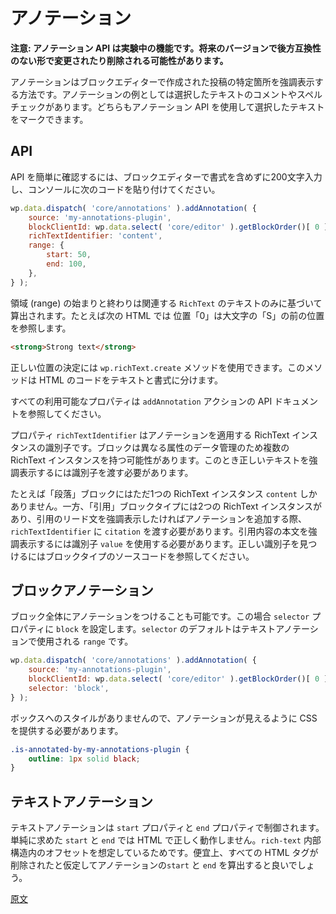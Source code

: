 <!--
# Annotations
 -->
# アノテーション

<!--
<div class="callout callout-alert">
<strong>Note:</strong> This API is experimental, that means it is subject to non-backward compatible changes or removal in any future version.
</div>
 -->
**注意: アノテーション API は実験中の機能です。将来のバージョンで後方互換性のない形で変更されたり削除される可能性があります。**

<!--
Annotations are a way to highlight a specific piece in a post created with the block editor. Examples of this include commenting on a piece of text and spellchecking. Both can use the annotations API to mark a piece of text.
 -->
アノテーションはブロックエディターで作成された投稿の特定箇所を強調表示する方法です。アノテーションの例としては選択したテキストのコメントやスペルチェックがあります。どちらもアノテーション API を使用して選択したテキストをマークできます。

## API
<!--
To see the API for yourself the easiest way is to have a block that is at least 200 characters long without formatting and putting the following in the console:
 -->
API を簡単に確認するには、ブロックエディターで書式を含めずに200文字入力し、コンソールに次のコードを貼り付けてください。

```js
wp.data.dispatch( 'core/annotations' ).addAnnotation( {
	source: 'my-annotations-plugin',
	blockClientId: wp.data.select( 'core/editor' ).getBlockOrder()[ 0 ],
	richTextIdentifier: 'content',
	range: {
		start: 50,
		end: 100,
	},
} );
```
<!--
The start and the end of the range should be calculated based only on the text of the relevant `RichText`. For example, in the following HTML position 0 will refer to the position before the capital S:
 -->
領域 (range) の始まりと終わりは関連する `RichText` のテキストのみに基づいて算出されます。たとえば次の HTML では 位置「0」は大文字の「S」の前の位置を参照します。

```html
<strong>Strong text</strong>
```
<!--
To help with determining the correct positions, the `wp.richText.create` method can be used. This will split a piece of HTML into text and formats.

All available properties can be found in the API documentation of the `addAnnotation` action.
 -->
正しい位置の決定には `wp.richText.create` メソッドを使用できます。このメソッドは HTML のコードをテキストと書式に分けます。

すべての利用可能なプロパティは `addAnnotation` アクションの API ドキュメントを参照してください。

<!--
The property `richTextIdentifier` is the identifier of the RichText instance the annotation applies to. This is necessary because blocks may have multiple rich text instances that are used to manage data for different attributes, so you need to pass this in order to highlight text within the correct one.
 -->
プロパティ `richTextIdentifier` はアノテーションを適用する RichText インスタンスの識別子です。ブロックは異なる属性のデータ管理のため複数の RichText インスタンスを持つ可能性があります。このとき正しいテキストを強調表示するには識別子を渡す必要があります。

<!--
For example the Paragraph block only has a single RichText instance, with the identifier `content`. The quote block type has 2 RichText instances, so if you wish to highlight text in the citation, you need to pass `citation` as the `richTextIdentifier` when adding an annotation. To target the quote content, you need to use the identifier `value`. Refer to the source code of the block type to find the correct identifier.
 -->
たとえば「段落」ブロックにはただ1つの RichText インスタンス `content` しかありません。一方、「引用」ブロックタイプには2つの RichText インスタンスがあり、引用のリード文を強調表示したければアノテーションを追加する際、`richTextIdentifier` に `citation` を渡す必要があります。引用内容の本文を強調表示するには識別子 `value` を使用する必要があります。正しい識別子を見つけるにはブロックタイプのソースコードを参照してください。

<!--
## Block annotation
 -->
## ブロックアノテーション

<!--
It is also possible to annotate a block completely. In that case just provide the `selector` property and set it to `block`. The default `selector` is `range`, which can be used for text annotation.
 -->
ブロック全体にアノテーションをつけることも可能です。この場合 `selector` プロパティに `block` を設定します。`selector` のデフォルトはテキストアノテーションで使用される `range` です。

```js
wp.data.dispatch( 'core/annotations' ).addAnnotation( {
	source: 'my-annotations-plugin',
	blockClientId: wp.data.select( 'core/editor' ).getBlockOrder()[ 0 ],
	selector: 'block',
} );
```
<!--
This doesn't provide any styling out of the box, so you have to provide some CSS to make sure your annotation is shown:
 -->
ボックスへのスタイルがありませんので、アノテーションが見えるように CSS を提供する必要があります。

```css
.is-annotated-by-my-annotations-plugin {
	outline: 1px solid black;
}
```
<!--
## Text annotation
 -->
## テキストアノテーション

<!--
The text annotation is controlled by the `start` and `end` properties. Simple `start` and `end` properties don't work for HTML, so these properties are assumed to be offsets within the `rich-text` internal structure. For simplicity you can think about this as if all HTML would be stripped out and then you calculate the `start` and the `end` of the annotation.
 -->
テキストアノテーションは `start` プロパティと `end` プロパティで制御されます。単純に求めた `start` と `end` では HTML で正しく動作しません。`rich-text` 内部構造内のオフセットを想定しているためです。便宜上、すべての HTML タグが削除されたと仮定してアノテーションの`start` と `end` を算出すると良いでしょう。

[原文](https://github.com/WordPress/gutenberg/blob/trunk/docs/reference-guides/block-api/block-annotations.md)
